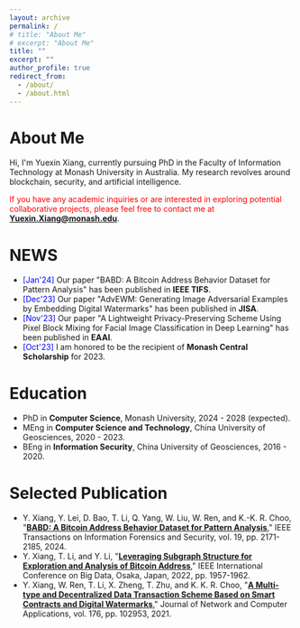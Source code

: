 ```yaml
---
layout: archive
permalink: /
# title: "About Me"
# excerpt: "About Me"
title: ""
excerpt: ""
author_profile: true
redirect_from: 
  - /about/
  - /about.html
---
```


About Me
======
Hi, I'm Yuexin Xiang, currently pursuing PhD in the Faculty of Information Technology at Monash University in Australia. My research revolves around blockchain, security, and artificial intelligence. 

<span style="color: red;">If you have any academic inquiries or are interested in exploring potential collaborative projects, please feel free to contact me at</span> <a style="text-decoration: none"><strong>Yuexin.Xiang@monash.edu</strong></a>.

NEWS
======
<ul class="list__news">
  <li><span style="color: blue;">[Jan'24]</span> Our paper "BABD: A Bitcoin Address Behavior Dataset for Pattern Analysis" has been published in <strong>IEEE TIFS</strong>.</li>
  <li><span style="color: blue;">[Dec'23]</span> Our paper "AdvEWM: Generating Image Adversarial Examples by Embedding Digital Watermarks" has been published in <strong>JISA</strong>.</li>
  <li><span style="color: blue;">[Nov'23]</span> Our paper "A Lightweight Privacy-Preserving Scheme Using Pixel Block Mixing for Facial Image Classification in Deep Learning" has been published in <strong>EAAI</strong>.</li>
  <li><span style="color: blue;">[Oct'23]</span> I am honored to be the recipient of <strong>Monash Central Scholarship</strong> for 2023.</li>
</ul>

Education
======
* PhD in **Computer Science**, Monash University, 2024 - 2028 (expected).
* MEng in **Computer Science and Technology**, China University of Geosciences, 2020 - 2023.
* BEng in **Information Security**, China University of Geosciences, 2016 - 2020.
 
Selected Publication
======
* Y. Xiang, Y. Lei, D. Bao, T. Li, Q. Yang, W. Liu, W. Ren, and K.-K. R. Choo, "**[BABD: A Bitcoin Address Behavior Dataset for Pattern Analysis](https://doi.org/10.1109/TIFS.2023.3347894)**," IEEE Transactions on Information Forensics and Security, vol. 19, pp. 2171-2185, 2024.
* Y. Xiang, T. Li, and Y. Li, "**[Leveraging Subgraph Structure for Exploration and Analysis of Bitcoin Address](https://doi.org/10.1109/BigData55660.2022.10020980)**," IEEE International Conference on Big Data, Osaka, Japan, 2022, pp. 1957-1962.
* Y. Xiang, W. Ren, T. Li, X. Zheng, T. Zhu, and K. K. R. Choo, "**[A Multi-type and Decentralized Data Transaction Scheme Based on Smart Contracts and Digital Watermarks](https://doi.org/10.1016/j.jnca.2020.102953)**," Journal of Network and Computer Applications, vol. 176, pp. 102953, 2021.



